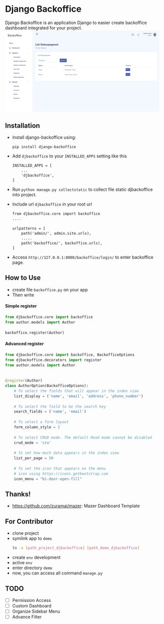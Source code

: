 # Django Backoffice

Django Backoffice is an application Django to easier create backoffice dashboard integrated for your project.
![img](https://github.com/irfanpule/django-backoffice/blob/main/docs/screnshots/ss1.png?raw=true)
 
## Installation
- Install django-backoffice using:
    ```
    pip install django-backoffice
    ```

- Add `djbackoffice` to your `INSTALLED_APPS` setting like this
    ```
    INSTALLED_APPS = [
        ...
        'djbackoffice',
    ]
    ```
- Run `python manage.py collectstatic` to collect file static djbackoffice into project.
- Include url `djbackoffice` in your root url
    ```
    from djbackoffice.core import backoffice
    ....

    urlpatterns = [
        path('admin/', admin.site.urls),
        .....
        path('backoffice/', backoffice.urls),
    ]
    ```
  
- Access `http://127.0.0.1:8000/backoffice/login/` to enter backoffice page.

## How to Use
- create file `backoffice.py` on your app
- Then write
#### Simple register
```python
from djbackoffice.core import backoffice
from author.models import Author

backoffice.register(Author)
```
#### Advanced register
```python
from djbackoffice.core import backoffice, BackofficeOptions
from djbackoffice.decorators import register
from author.models import Author


@register(Author)
class AuthorOption(BackofficeOptions):
    # To select the fields that will appear in the index view 
    list_display = ('name', 'email', 'address', 'phone_number')
    
    # To select the field to be the search key
    search_fields = ('name', 'email')
    
    # To select a form layout
    form_column_style = 2
    
    # To select CRUD mode. The default Read mode cannot be disabled
    crud_mode = 'cru'
    
    # To set how much data appears in the index view
    list_per_page = 50
    
    # To set the icon that appears on the menu
    # icon using https://icons.getbootstrap.com
    icon_menu = "bi-door-open-fill"
```

## Thanks!
- https://github.com/zuramai/mazer: Mazer Dashboard Template

## For Contributor
- clone project
- symlink app to `demo`
  ```bash
  ln -s [path_project_djbackoffice] [path_demo_djbackoffice]
  ```
- create `env` development
- active `env`
- enter directory `demo`
- now, you can access all command `manage.py`

## TODO
- [ ] Permission Access
- [ ] Custom Dashboard
- [ ] Organize Sidebar Menu
- [ ] Advance Filter
